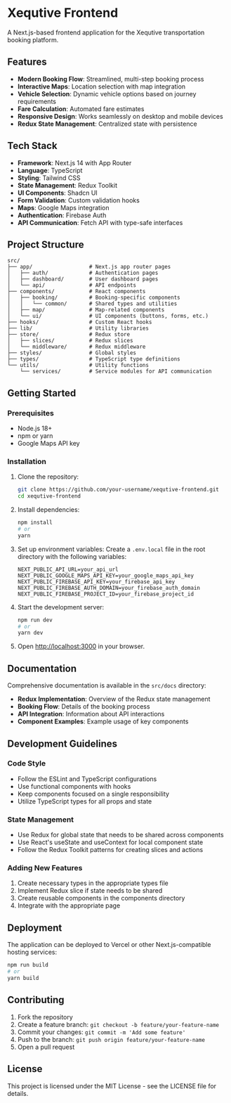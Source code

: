 # Xequtive Frontend

A Next.js-based frontend application for the Xequtive transportation booking platform.

## Features

- **Modern Booking Flow**: Streamlined, multi-step booking process
- **Interactive Maps**: Location selection with map integration
- **Vehicle Selection**: Dynamic vehicle options based on journey requirements
- **Fare Calculation**: Automated fare estimates
- **Responsive Design**: Works seamlessly on desktop and mobile devices
- **Redux State Management**: Centralized state with persistence

## Tech Stack

- **Framework**: Next.js 14 with App Router
- **Language**: TypeScript
- **Styling**: Tailwind CSS
- **State Management**: Redux Toolkit
- **UI Components**: Shadcn UI
- **Form Validation**: Custom validation hooks
- **Maps**: Google Maps integration
- **Authentication**: Firebase Auth
- **API Communication**: Fetch API with type-safe interfaces

## Project Structure

```
src/
├── app/                  # Next.js app router pages
│   ├── auth/             # Authentication pages
│   ├── dashboard/        # User dashboard pages
│   └── api/              # API endpoints
├── components/           # React components
│   ├── booking/          # Booking-specific components
│   │   └── common/       # Shared types and utilities
│   ├── map/              # Map-related components
│   └── ui/               # UI components (buttons, forms, etc.)
├── hooks/                # Custom React hooks
├── lib/                  # Utility libraries
├── store/                # Redux store
│   ├── slices/           # Redux slices
│   └── middleware/       # Redux middleware
├── styles/               # Global styles
├── types/                # TypeScript type definitions
└── utils/                # Utility functions
    └── services/         # Service modules for API communication
```

## Getting Started

### Prerequisites

- Node.js 18+
- npm or yarn
- Google Maps API key

### Installation

1. Clone the repository:

   ```bash
   git clone https://github.com/your-username/xequtive-frontend.git
   cd xequtive-frontend
   ```

2. Install dependencies:

   ```bash
   npm install
   # or
   yarn
   ```

3. Set up environment variables:
   Create a `.env.local` file in the root directory with the following variables:

   ```
   NEXT_PUBLIC_API_URL=your_api_url
   NEXT_PUBLIC_GOOGLE_MAPS_API_KEY=your_google_maps_api_key
   NEXT_PUBLIC_FIREBASE_API_KEY=your_firebase_api_key
   NEXT_PUBLIC_FIREBASE_AUTH_DOMAIN=your_firebase_auth_domain
   NEXT_PUBLIC_FIREBASE_PROJECT_ID=your_firebase_project_id
   ```

4. Start the development server:

   ```bash
   npm run dev
   # or
   yarn dev
   ```

5. Open [http://localhost:3000](http://localhost:3000) in your browser.

## Documentation

Comprehensive documentation is available in the `src/docs` directory:

- **Redux Implementation**: Overview of the Redux state management
- **Booking Flow**: Details of the booking process
- **API Integration**: Information about API interactions
- **Component Examples**: Example usage of key components

## Development Guidelines

### Code Style

- Follow the ESLint and TypeScript configurations
- Use functional components with hooks
- Keep components focused on a single responsibility
- Utilize TypeScript types for all props and state

### State Management

- Use Redux for global state that needs to be shared across components
- Use React's useState and useContext for local component state
- Follow the Redux Toolkit patterns for creating slices and actions

### Adding New Features

1. Create necessary types in the appropriate types file
2. Implement Redux slice if state needs to be shared
3. Create reusable components in the components directory
4. Integrate with the appropriate page

## Deployment

The application can be deployed to Vercel or other Next.js-compatible hosting services:

```bash
npm run build
# or
yarn build
```

## Contributing

1. Fork the repository
2. Create a feature branch: `git checkout -b feature/your-feature-name`
3. Commit your changes: `git commit -m 'Add some feature'`
4. Push to the branch: `git push origin feature/your-feature-name`
5. Open a pull request

## License

This project is licensed under the MIT License - see the LICENSE file for details.
